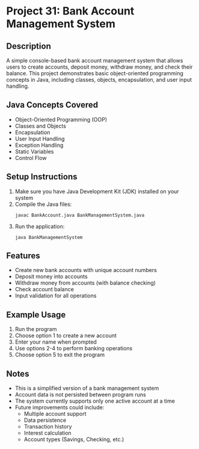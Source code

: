 # Project 31: Bank Account Management System

## Description
A simple console-based bank account management system that allows users to create accounts, deposit money, withdraw money, and check their balance. This project demonstrates basic object-oriented programming concepts in Java, including classes, objects, encapsulation, and user input handling.

## Java Concepts Covered
- Object-Oriented Programming (OOP)
- Classes and Objects
- Encapsulation
- User Input Handling
- Exception Handling
- Static Variables
- Control Flow

## Setup Instructions
1. Make sure you have Java Development Kit (JDK) installed on your system
2. Compile the Java files:
   ```
   javac BankAccount.java BankManagementSystem.java
   ```
3. Run the application:
   ```
   java BankManagementSystem
   ```

## Features
- Create new bank accounts with unique account numbers
- Deposit money into accounts
- Withdraw money from accounts (with balance checking)
- Check account balance
- Input validation for all operations

## Example Usage
1. Run the program
2. Choose option 1 to create a new account
3. Enter your name when prompted
4. Use options 2-4 to perform banking operations
5. Choose option 5 to exit the program

## Notes
- This is a simplified version of a bank management system
- Account data is not persisted between program runs
- The system currently supports only one active account at a time
- Future improvements could include:
  - Multiple account support
  - Data persistence
  - Transaction history
  - Interest calculation
  - Account types (Savings, Checking, etc.) 